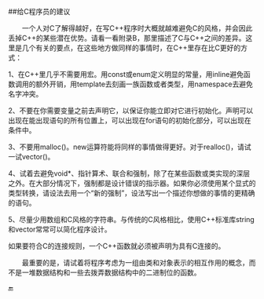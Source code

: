 ##给C程序员的建议

&emsp;&emsp;一个人对C了解得越好，在写C++程序时大概就越难避免C的风格，并会因此丢掉C++的某些潜在优势。请看一看附录B，那里描述了C与C++之间的差异。这里是几个有关的要点，在这些地方做同样的事情时，在C++里存在比C更好的方式：

1、在C++里几乎不需要用宏。用const或enum定义明显的常量，用inline避免函数调用的额外开销，用template去刻画一族函数或者类型，用namespace去避免名字冲突。

2、不要在你需要变量之前去声明它，以保证你能立即对它进行初始化。声明可以出现在能出现语句的所有位置上，可以出现在for语句的初始化部分，可以出现在条件中。

3、不要用malloc()。new运算符能将同样的事情做得更好。对于realloc()，请试一试vector()。

4、试着去避免void*、指针算术、联合和强制，除了在某些函数或类实现的深层之外。在大部分情况下，强制都是设计错误的指示器。如果你必须使用某个显式的类型转换，请设法去用一个“新的强制”，设法写出一个描述你想做的事情的更精确的语句。

5、尽量少用数组和C风格的字符串。与传统的C风格相比，使用C++标准库string和vector常常可以简化程序设计。

如果要符合C的连接规则，一个C++函数就必须被声明为具有C连接的。

&emsp;&emsp;最重要的是，请试着将程序考虑为一组由类和对象表示的相互作用的概念，而不是一堆数据结构和一些去拨弄数据结构中的二进制位的函数。


🔚
